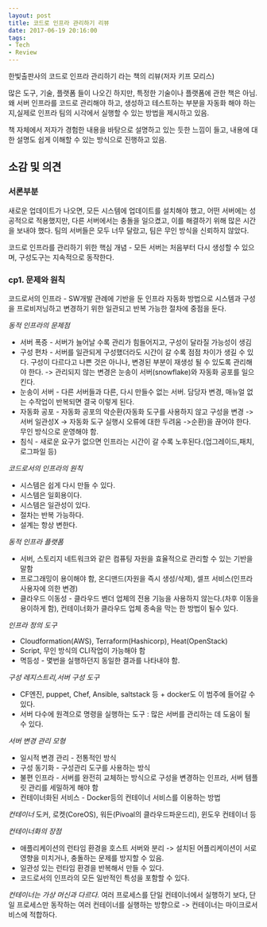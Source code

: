```yaml
---
layout: post
title: 코드로 인프라 관리하기 리뷰
date: 2017-06-19 20:16:00
tags:
- Tech
- Review
---
```


한빛출판사의 코드로 인프라 관리하기 라는 책의 리뷰(저자 키프 모리스)

많은 도구, 기술, 플랫폼 들이 나오긴 하지만, 특정한 기술이나 플랫폼에 관한 책은 아님. 왜 서버 인프라를 코드로 관리해야 하고, 생성하고 테스트하는 부분을 자동화 해야 하는지,실제로 인프라 팀의 시각에서 실행할 수 있는 방법을 제시하고 있음.

책 자체에서 저자가 경험한 내용을 바탕으로 설명하고 있는 듯한 느낌이 들고, 내용에 대한 설명도 쉽게 이해할 수 있는 방식으로 진행하고 있음.

## 소감 및 의견

### 서론부분

새로운 업데이트가 나오면, 모든 시스템에 업데이트를 설치해야 했고, 어떤 서버에는 성공적으로 적용했지만, 다른 서버에서는 충돌을 일으켰고, 이를 해결하기 위해 많은 시간을 보내야 했다. 팀의 서버들은 모두 너무 달랐고, 팀은 무인 방식을 신뢰하지 않았다.

코드로 인프라를 관리하기 위한 핵심 개념 - 모든 서버는 처음부터 다시 생성할 수 있으며, 구성도구는 지속적으로 동작한다.

### cp1. 문제와 원칙

코드로서의 인프라 - SW개발 관례에 기반을 둔 인프라 자동화 방법으로 시스템과 구성을 프로비저닝하고 변경하기 위한 일관되고 반복 가능한 절차에 중점을 둔다.

*동적 인프라의 문제점*

- 서버 폭증 - 서버가 늘어날 수록 관리가 힘들어지고, 구성이 달라질 가능성이 생김
- 구성 편차 - 서버를 일관되게 구성했더라도 시간이 갈 수록 점점 차이가 생길 수 있다. 구성이 다르다고 나쁜 것은 아니나, 변경된 부분이 재생성 될 수 있도록 관리해야 한다. -> 관리되지 않는 변경은 눈송이 서버(snowflake)와 자동화 공포를 일으킨다.
- 눈송이 서버 - 다른 서버들과 다른, 다시 만들수 없는 서버. 담당자 변경, 매뉴얼 없는 수작업이 반복되면 결국 이렇게 된다.
- 자동화 공포 - 자동화 공포의 악순환(자동화 도구를 사용하지 않고 구성을 변경 -> 서버 일관성X -> 자동화 도구 실행시 오류에 대한 두려움 ->순환)을 끊어야 한다. 무인 방식으로 운영해야 함.
- 침식 - 새로운 요구가 없으면 인프라는 시간이 갈 수록 노후된다.(업그레이드,패치,로그파일 등)

*코드로서의 인프라의 원칙*

- 시스템은 쉽게 다시 만들 수 있다.
- 시스템은 일회용이다.
- 시스템은 일관성이 있다.
- 절차는 반복 가능하다.
- 설계는 항상 변한다.


*동적 인프라 플랫폼*

- 서버, 스토리지 네트워크와 같은 컴퓨팅 자원을 효율적으로 관리할 수 있는 기반을 말함
- 프로그래밍이 용이해야 함, 온디맨드(자원을 즉시 생성/삭제), 셀프 서비스(인프라 사용자에 의한 변경)
- 클라우드 이동성 - 클라우드 벤더 업체의 전용 기능을 사용하지 않는다.(차후 이동을 용이하게 함), 컨테이너화가 클라우드 업체 종속을 막는 한 방법이 될수 있다.

*인프라 정의 도구*
- Cloudformation(AWS), Terraform(Hashicorp), Heat(OpenStack)
- Script, 무인 방식의 CLI작업이 가능해야 함
- 멱등성 - 몇번을 실행하던지 동일한 결과를 나타내야 함.

*구성 레지스트리,서버 구성 도구*
- CF엔진, puppet, Chef, Ansible, saltstack 등 + docker도 이 범주에 들어갈 수 있다.
- 서버 다수에 원격으로 명령을 실행하는 도구 : 많은 서버를 관리하는 데 도움이 될 수 있다.

*서버 변경 관리 모형*
- 일시적 변경 관리 - 전통적인 방식
- 구성 동기화 - 구성관리 도구를 사용하는 방식
- 불편 인프라 - 서버를 완전히 교체하는 방식으로 구성을 변경하는 인프라, 서버 템플릿 관리를 세밀하게 해야 함
- 컨테이너화된 서비스 - Docker등의 컨테이너 서비스를 이용하는 방법


*컨테이너*
도커, 로켓(CoreOS), 워든(Pivoal의 클라우드파운드리), 윈도우 컨테이너 등

*컨테이너화의 장점*
- 애플리케이션의 런타임 환경을 호스트 서버와 분리 -> 설치된 어플리케이션이 서로 영향을 미치거나, 충돌하는 문제를 방지할 수 있음.
- 일관성 있는 런타임 환경을 반복해서 만들 수 있다.
- 코드로서의 인프라의 모든 일반적인 특성을 포함할 수 있다.

*컨테이너는 가상 머신과 다르다.*
여러 프로세스를 단일 컨테이너에서 실행하기 보다, 단일 프로세스만 동작하는 여러 컨테이너를 실행하는 방향으로 -> 컨테이너는 마이크로서비스에 적합하다.
